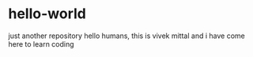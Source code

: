 # hello-world
just another repository
hello humans, this is vivek mittal and i have come here to learn coding
